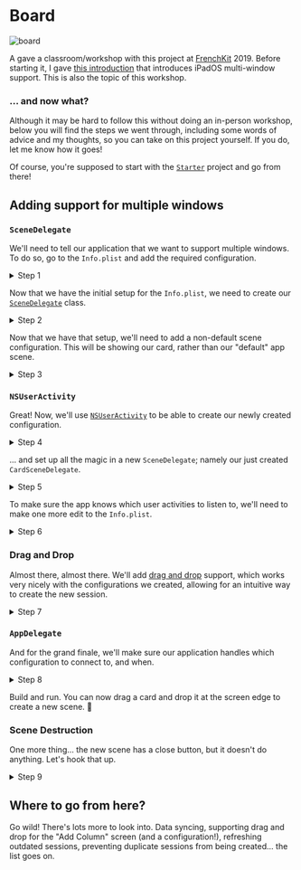 # Board

![board](https://user-images.githubusercontent.com/4190298/66703486-708d9800-ed13-11e9-8907-8e87c8179339.png)

A gave a classroom/workshop with this project at [FrenchKit](https://frenchkit.fr)
2019. Before starting it, I gave [this introduction](https://speakerdeck.com/basthomas/an-introduction-to-ipados-workshop-5b614f1f-aef8-4aaf-b724-fd7d6695acf1)
that introduces iPadOS multi-window support. This is also the topic of this
workshop.

### ... and now what?

Although it may be hard to follow this without doing an in-person workshop,
below you will find the steps we went through, including some words of advice
and my thoughts, so you can take on this project yourself. If you do, let me
know how it goes!

Of course, you're supposed to start with the [`Starter`](/Starter/) project
and go from there!

## Adding support for multiple windows

### `SceneDelegate`

We'll need to tell our application that we want to support multiple windows.
To do so, go to the `Info.plist` and add the required configuration.

<details>
<summary>Step 1</summary>

```plist
<key>UIApplicationSceneManifest</key>
<dict>
    <key>UIApplicationSupportsMultipleScenes</key>
    <true/>
    <key>UISceneConfigurations</key>
    <dict>
        <key>UIWindowSceneSessionRoleApplication</key>
        <array>
            <dict>
                <key>UISceneConfigurationName</key>
                <string>Default Configuration</string>
                <key>UISceneDelegateClassName</key>
                <string>$(PRODUCT_MODULE_NAME).SceneDelegate</string>
                <key>UISceneStoryboardFile</key>
                <string>Main</string>
            </dict>
        </array>
    </dict>
</dict>
```
</details>

Now that we have the initial setup for the `Info.plist`, we need to create our
[`SceneDelegate`](https://developer.apple.com/documentation/uikit/uiscenedelegate) class.

<details>
<summary>Step 2</summary>

```swift
// SceneDelegate.swift
import UIKit

class SceneDelegate: UIResponder, UIWindowSceneDelegate {
    var window: UIWindow?
}
```
</details>

Now that we have that setup, we'll need to add a non-default scene
configuration. This will be showing our card, rather than our "default" app
scene.

<details>
<summary>Step 3</summary>

Add the following within the `UIWindowSceneSessionRoleApplication` array:

```plist
<dict>
    <key>UISceneConfigurationName</key>
    <string>Card Configuration</string>
    <key>UISceneDelegateClassName</key>
    <string>$(PRODUCT_MODULE_NAME).CardSceneDelegate</string>
    <key>UISceneStoryboardFile</key>
    <string>Card</string>
</dict>
```
</details>

### `NSUserActivity`

Great! Now, we'll use [`NSUserActivity`](https://developer.apple.com/documentation/foundation/nsuseractivity)
to be able to create our newly created configuration.

<details>
<summary>Step 4</summary>

```swift
// in Card.swift
static let userActivityType = "fr.frenchkit.card"
static let userActivityTitle = "showCardDetail"
var userActivity: NSUserActivity {
    let userActivity = NSUserActivity(activityType: Card.userActivityType)
    userActivity.title = Card.userActivityTitle
    userActivity.userInfo = [
        "content": content
    ]
    return userActivity
}
```
</details>

... and set up all the magic in a new `SceneDelegate`; namely our just created
`CardSceneDelegate`.

<details>
<summary>Step 5</summary>

```swift
// in CardSceneDelegate.swift
import UIKit

class CardSceneDelegate: UIResponder, UIWindowSceneDelegate {
    var window: UIWindow?

    func stateRestorationActivity(for scene: UIScene) -> NSUserActivity? {
        return scene.userActivity
    }

    func scene(_ scene: UIScene, willConnectTo session: UISceneSession, options connectionOptions: UIScene.ConnectionOptions) {
        guard let userActivity = connectionOptions.userActivities.first ?? session.stateRestorationActivity else { return }
        if !configure(window: window, with: userActivity) {
            print("Failed to restore from \(userActivity)")
        }
    }

    func configure(window: UIWindow?, with activity: NSUserActivity) -> Bool {
        guard activity.title == Card.userActivityTitle else { return false }
        guard
            let content = activity.userInfo?["content"] as? String else { fatalError("Could not get valid user info from activity") }

        let controller = UIStoryboard(name: "Card", bundle: .main)
            .instantiateViewController(identifier: CardViewController.identifier) as! CardViewController
        controller.card = Card(content: content)

        window?.rootViewController = controller
        return true
    }
}
```
</details>

To make sure the app knows which user activities to listen to, we'll need to
make one more edit to the `Info.plist`.

<details>
<summary>Step 6</summary>

```plist
<key>NSUserActivityTypes</key>
<array>
    <string>fr.frenchkit.card</string>
</array>
```
</details>

### Drag and Drop

Almost there, almost there. We'll add [drag and drop](https://developer.apple.com/ios/drag-and-drop/)
support, which works very nicely with the configurations we created, allowing
for an intuitive way to create the new session.

<details>
<summary>Step 7</summary>

```swift
// in BoardCollectionViewController
override func viewDidLoad() {
    super.viewDidLoad()
    collectionView.dragDelegate = self
}

extension BoardCollectionViewController: UICollectionViewDragDelegate {
    func collectionView(_ collectionView: UICollectionView, itemsForBeginning session: UIDragSession, at indexPath: IndexPath) -> [UIDragItem] {
        let selectedCard = columns[indexPath.section].cards[indexPath.row]

        let userActivity = selectedCard.userActivity
        let itemProvider = NSItemProvider(object: userActivity)
        
        let dragItem = UIDragItem(itemProvider: itemProvider)
        dragItem.localObject = selectedCard

        return [dragItem]
    }
}
```
</details>

### `AppDelegate`

And for the grand finale, we'll make sure our application handles which
configuration to connect to, and when.

<details>
<summary>Step 8</summary>

```swift
// in AppDelegate.swift
func application(_ application: UIApplication, configurationForConnecting connectingSceneSession: UISceneSession, options: UIScene.ConnectionOptions) -> UISceneConfiguration {
    let configurationName: String
    if options.userActivities.first?.activityType == Card.userActivityType {
        configurationName = "Card Configuration"
    } else {
        configurationName = "Default Configuration"
    }
    return .init(name: configurationName, sessionRole: connectingSceneSession.role)
}
```
</details>

Build and run. You can now drag a card and drop it at the screen edge to create
a new scene. 🎉

### Scene Destruction

One more thing... the new scene has a close button, but it doesn't do anything.
Let's hook that up.

<details>
<summary>Step 9</summary>

```swift
// in CardViewController.swift
@IBAction func close(_ sender: Any) {
    guard let session = view.window?.windowScene?.session else { fatalError("No session found for this view controller") }
    let options = UIWindowSceneDestructionRequestOptions()
    options.windowDismissalAnimation = .default
    application.requestSceneSessionDestruction(session, options: options)
}
```
</details>

## Where to go from here?

Go wild! There's lots more to look into. Data syncing, supporting drag and drop
for the "Add Column" screen (and a configuration!), refreshing outdated
sessions, preventing duplicate sessions from being created... the list goes on.
